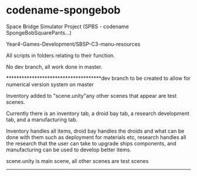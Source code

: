 # codename-spongebob
Space Bridge Simulator Project (SPBS - codename SpongeBobSquarePants...)

Year4-Games-Development/SBSP-C3-manu-resources

All scripts in folders relating to their function.

No dev branch, all work done in master.

*************************************dev branch to be created to allow for numerical version system on master 

Inventory added to "scene.unity"any other scenes that appear are test scenes.

Currently there is an inventory tab, a droid bay tab, a research development tab, and a manufacturing tab.

Inventory handles all items, droid bay handles the droids and what can be done with them such as deployment for materials etc, research handles all the research that the user can take to upgrade ships components, and manufacturing can be used to develop better items. 

scene.unity is main scene, all other scenes are test scenes

*****************************************************************************
